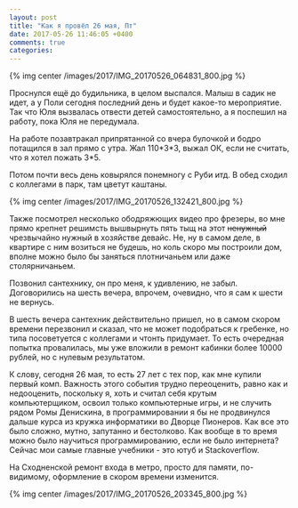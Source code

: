 ```yaml
---
layout: post
title: "Как я провёл 26 мая, Пт"
date: 2017-05-26 11:46:05 +0400
comments: true
categories: 
---
```

{% img center /images/2017/IMG_20170526_064831_800.jpg %}

Проснулся ещё до будильника, в целом выспался. Малыш в садик не идет, а у Поли сегодня последний день и будет какое-то мероприятие. Так что Юля вызвалась отвести детей самостоятельно, а я поспешил на работу, пока Юля не передумала.

На работе позавтракал припрятанной со вчера булочкой и бодро потащился в зал прямо с утра. Жал 110\*3\*3, выжал ОК, если не считать, что я хотел пожать 3\*5.

Потом почти весь день ковырялся понемногу с Руби итд. В обед сходил с коллегами в парк, там цветут каштаны.

{% img center /images/2017/IMG_20170526_132421_800.jpg %}

Также посмотрел несколько ободряжющих видео про фрезеры, во мне прямо крепнет решимсть вышвырнуть пять тыщ на этот ~~ненужный~~ чрезвычайно нужный в хозяйстве девайс. Не, ну в самом деле, в квартире с ним возиться не будешь, но коль скоро мы построили дом, вполне можно было бы заняться плотничаньем или даже столярничаньем.

Позвонил сантехнику, он про меня, к удивлению, не забыл. Договорились на шесть вечера, впрочем, очевидно, что я сам к шести не вернусь. 

В шесть вечера сантехник действительно пришел, но в самом скором времени перезвонил и сказал, что не может подобраться к гребенке, но типа посоветуется с коллегами и чтонть придумает. То есть очередная попытка провалилась, мы уже вложили в ремонт кабинки более 10000 рублей, но с нулевым результатом.

К слову, сегодня 26 мая, то есть 27 лет с тех пор, как мне купили первый комп. Важность этого события трудно переоценить, равно как и недооценить, поскольку я, хоть и считал себя крутым компьютерщиком, освоил только компьютерные игры, и не случить рядом Ромы Денискина, в программировании я бы не продвинулся дальше курса из кружка информатики во Дворце Пионеров. Как все это было сложно, мутно, запутанно и бестолково. Как вообще в то время можно было научиться программированию, если не было интернета? Сейчас мои самые главные учебники - это ютуб и Stackoverflow.

На Сходненской ремонт входа в метро, просто для памяти, по-видимому, оформление в скором времени изменится.

{% img center /images/2017/IMG_20170526_203345_800.jpg %}

